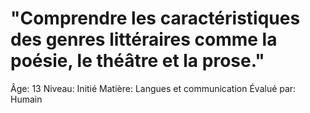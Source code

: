# "Comprendre les caractéristiques des genres littéraires comme la poésie, le théâtre et la prose."

Âge: 13
Niveau: Initié
Matière: Langues et communication
Évalué par: Humain